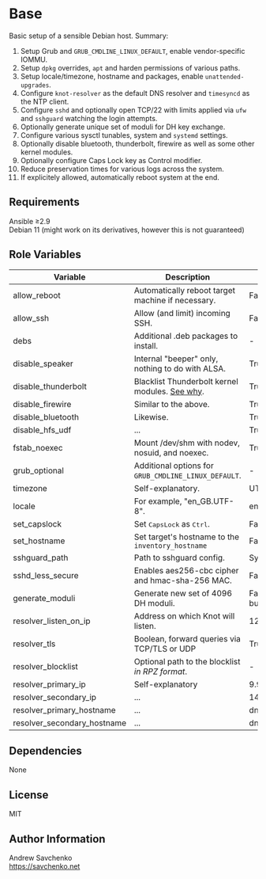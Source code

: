 Base
=========
Basic setup of a sensible Debian host. Summary:  
1. Setup Grub and `GRUB_CMDLINE_LINUX_DEFAULT`, enable vendor-specific IOMMU.
2. Setup `dpkg` overrides, `apt` and harden permissions of various paths.
3. Setup locale/timezone, hostname and packages, enable `unattended-upgrades`.
4. Configure `knot-resolver` as the default DNS resolver and `timesyncd` as the NTP client.
5. Configure `sshd` and optionally open TCP/22 with limits applied via `ufw` and `sshguard` watching the login attempts.
6. Optionally generate unique set of moduli for DH key exchange.
7. Configure various sysctl tunables, system and `systemd` settings.
8. Optionally disable bluetooth, thunderbolt, firewire as well as some other kernel modules.
9. Optionally configure Caps Lock key as Control modifier.
10. Reduce preservation times for various logs across the system.
11. If explicitely allowed, automatically reboot system at the end.

Requirements
------------
Ansible ≥2.9  
Debian 11 (might work on its derivatives, however this is not guaranteed)

Role Variables
--------------

| Variable                    | Description                                                              | Default                  |
|-----------------------------|--------------------------------------------------------------------------|--------------------------|
| allow_reboot                | Automatically reboot target machine if necessary.                        | False                    |
| allow_ssh                   | Allow (and limit) incoming SSH.                                          | False                    |
| debs                        | Additional .deb packages to install.                                     | -                        |
| disable_speaker             | Internal "beeper" only, nothing to do with ALSA.                         | True                     |
| disable_thunderbolt         | Blacklist Thunderbolt kernel modules. [See why](https://thunderspy.io/). | True                     |
| disable_firewire            | Similar to the above.                                                    | True                     |
| disable_bluetooth           | Likewise.                                                                | True                     |
| disable_hfs_udf             | ...                                                                      | True                     |
| fstab_noexec                | Mount /dev/shm with nodev, nosuid, and noexec.                           | True                     |
| grub_optional               | Additional options for `GRUB_CMDLINE_LINUX_DEFAULT`.                     | -                        |
| timezone                    | Self-explanatory.                                                        | UTC                      |
| locale                      | For example, "en_GB.UTF-8".                                              | en_US.UTF8               |
| set_capslock                | Set <kbd>CapsLock</kbd> as <kbd>Ctrl</kbd>.                              | False                    |
| set_hostname                | Set target's hostname to the `inventory_hostname`                        | False                    |
| sshguard_path               | Path to sshguard config.                                                 | System default           |
| sshd_less_secure            | Enables aes256-cbc cipher and hmac-sha-256 MAC.                          | False                    |
| generate_moduli             | Generate new set of 4096 DH moduli.                                      | False (copy bundled set) |
| resolver_listen_on_ip       | Address on which Knot will listen.                                       | 127.0.0.1                |
| resolver_tls                | Boolean, forward queries via TCP/TLS or UDP                              | True (TLS)               |
| resolver_blocklist          | Optional path to the blocklist _in RPZ format_.                          | -                        |
| resolver_primary_ip         | Self-explanatory                                                         | 9.9.9.9                  |
| resolver_secondary_ip       | ...                                                                      | 149.112.112.112          |
| resolver_primary_hostname   | ...                                                                      | dns.quad9.net            |
| resolver_secondary_hostname | ...                                                                      | dns.quad9.net            |

Dependencies
------------
None

License
-------
MIT

Author Information
------------------
Andrew Savchenko  
https://savchenko.net
